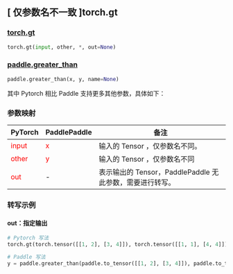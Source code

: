 ## [ 仅参数名不一致 ]torch.gt

### [torch.gt](https://pytorch.org/docs/1.13/generated/torch.gt.html#torch.gt)

```python
torch.gt(input, other, *, out=None)
```

### [paddle.greater_than](https://www.paddlepaddle.org.cn/documentation/docs/zh/api/paddle/greater_than_cn.html)

```python
paddle.greater_than(x, y, name=None)
```

其中 Pytorch 相比 Paddle 支持更多其他参数，具体如下：

### 参数映射
| PyTorch                          | PaddlePaddle                 | 备注                                                   |
|----------------------------------|------------------------------| ------------------------------------------------------ |
| <font color='red'> input </font> | <font color='red'> x </font> | 输入的 Tensor ，仅参数名不同。                                     |
| <font color='red'> other </font> | <font color='red'> y </font> | 输入的 Tensor ，仅参数名不同
| <font color='red'> out </font>   | -                            | 表示输出的 Tensor，PaddlePaddle 无此参数，需要进行转写。              |

### 转写示例

#### out：指定输出
```python
# Pytorch 写法
torch.gt(torch.tensor([[1, 2], [3, 4]]), torch.tensor([[1, 1], [4, 4]]), out = y) # 同 y = torch.gt(torch.tensor([[1, 2], [3, 4]]), torch.tensor([[1, 1], [4, 4]]))

# Paddle 写法
y = paddle.greater_than(paddle.to_tensor([[1, 2], [3, 4]]), paddle.to_tensor([[1, 1], [4, 4]]))
```
